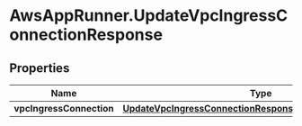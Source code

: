 # AwsAppRunner.UpdateVpcIngressConnectionResponse

## Properties

Name | Type | Description | Notes
------------ | ------------- | ------------- | -------------
**vpcIngressConnection** | [**UpdateVpcIngressConnectionResponseVpcIngressConnection**](UpdateVpcIngressConnectionResponseVpcIngressConnection.md) |  | 


